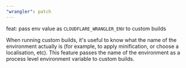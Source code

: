 ```yaml
---
"wrangler": patch
---
```


feat: pass env value as `CLOUDFLARE_WRANGLER_ENV` to custom builds

When running custom builds, it's useful to know what the name of the environment actually is (for example, to apply minification, or choose a localisation, etc). This feature passes the name of the environment as a process level environment variable to custom builds.
